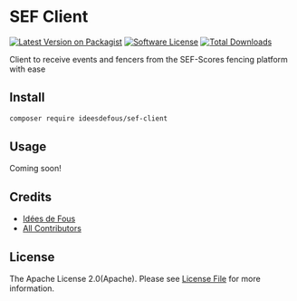 # SEF Client

[![Latest Version on Packagist][ico-version]][link-packagist]
[![Software License][ico-license]](LICENSE)
[![Total Downloads][ico-downloads]][link-downloads]

Client to receive events and fencers from the SEF-Scores fencing platform with ease

## Install

``` bash
composer require ideesdefous/sef-client
```


## Usage

Coming soon!


## Credits

- [Idées de Fous][link-author]
- [All Contributors][link-contributors]


## License

The Apache License 2.0(Apache). Please see [License File](LICENSE) for more information.

[ico-version]: https://img.shields.io/packagist/v/ideesdefous/sef-client.svg
[ico-license]: https://img.shields.io/packagist/l/ideesdefous/sef-client.svg
[ico-downloads]: https://img.shields.io/packagist/dt/ideesdefous/sef-client.svg

[link-packagist]: https://packagist.org/packages/ideesdefous/sef-client
[link-downloads]: https://packagist.org/packages/ideesdefous/sef-client
[link-author]: https://github.com/ideesdefous
[link-contributors]: ../../contributors